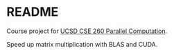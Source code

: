 # README

Course project for [UCSD CSE 260 Parallel Computation](https://cseweb.ucsd.edu/classes/fa01/cse260/).

Speed up matrix multiplication with BLAS and CUDA.

